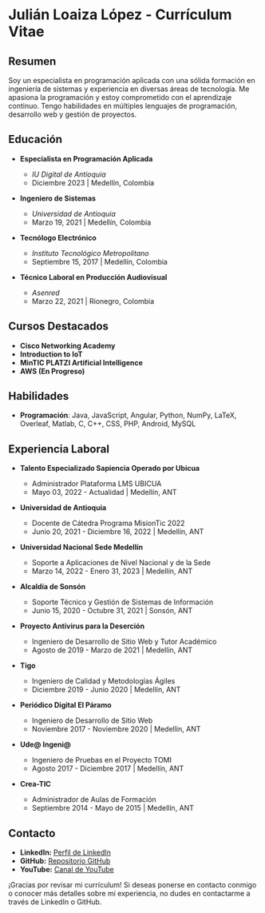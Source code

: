 # Julián Loaiza López - Currículum Vitae

## Resumen
Soy un especialista en programación aplicada con una sólida formación en ingeniería de sistemas y experiencia en diversas áreas de tecnología. Me apasiona la programación y estoy comprometido con el aprendizaje continuo. Tengo habilidades en múltiples lenguajes de programación, desarrollo web y gestión de proyectos.

## Educación
- **Especialista en Programación Aplicada**
  - *IU Digital de Antioquia*
  - Diciembre 2023 | Medellín, Colombia

- **Ingeniero de Sistemas**
  - *Universidad de Antioquia*
  - Marzo 19, 2021 | Medellín, Colombia

- **Tecnólogo Electrónico**
  - *Instituto Tecnológico Metropolitano*
  - Septiembre 15, 2017 | Medellín, Colombia

- **Técnico Laboral en Producción Audiovisual**
  - *Asenred*
  - Marzo 22, 2021 | Rionegro, Colombia

## Cursos Destacados
- **Cisco Networking Academy**
- **Introduction to IoT**
- **MinTIC PLATZI Artificial Intelligence**
- **AWS (En Progreso)**

## Habilidades
- **Programación**: Java, JavaScript, Angular, Python, NumPy, LaTeX, Overleaf, Matlab, C, C++, CSS, PHP, Android, MySQL

## Experiencia Laboral
- **Talento Especializado Sapiencia Operado por Ubicua**
  - Administrador Plataforma LMS UBICUA
  - Mayo 03, 2022 - Actualidad | Medellín, ANT

- **Universidad de Antioquia**
  - Docente de Cátedra Programa MisionTic 2022
  - Junio 20, 2021 - Diciembre 16, 2022 | Medellín, ANT

- **Universidad Nacional Sede Medellín**
  - Soporte a Aplicaciones de Nivel Nacional y de la Sede
  - Marzo 14, 2022 - Enero 31, 2023 | Medellín, ANT

- **Alcaldía de Sonsón**
  - Soporte Técnico y Gestión de Sistemas de Información
  - Junio 15, 2020 - Octubre 31, 2021 | Sonsón, ANT

- **Proyecto Antivirus para la Deserción**
  - Ingeniero de Desarrollo de Sitio Web y Tutor Académico
  - Agosto de 2019 - Marzo de 2021 | Medellín, ANT

- **Tigo**
  - Ingeniero de Calidad y Metodologías Ágiles
  - Diciembre 2019 - Junio 2020 | Medellín, ANT

- **Periódico Digital El Páramo**
  - Ingeniero de Desarrollo de Sitio Web
  - Noviembre 2017 - Noviembre 2020 | Medellín, ANT

- **Ude@ Ingeni@**
  - Ingeniero de Pruebas en el Proyecto TOMI
  - Agosto 2017 - Diciembre 2017 | Medellín, ANT

- **Crea-TIC**
  - Administrador de Aulas de Formación
  - Septiembre 2014 - Mayo de 2015 | Medellín, ANT

## Contacto
- **LinkedIn:** [Perfil de LinkedIn](https://www.linkedin.com/in/julian-loaiza-lopez)
- **GitHub:** [Repositorio GitHub](https://github.com/julianloaizal)
- **YouTube:** [Canal de YouTube](https://www.youtube.com/jloaizalop)

¡Gracias por revisar mi currículum! Si deseas ponerse en contacto conmigo o conocer más detalles sobre mi experiencia, no dudes en contactarme a través de LinkedIn o GitHub.
